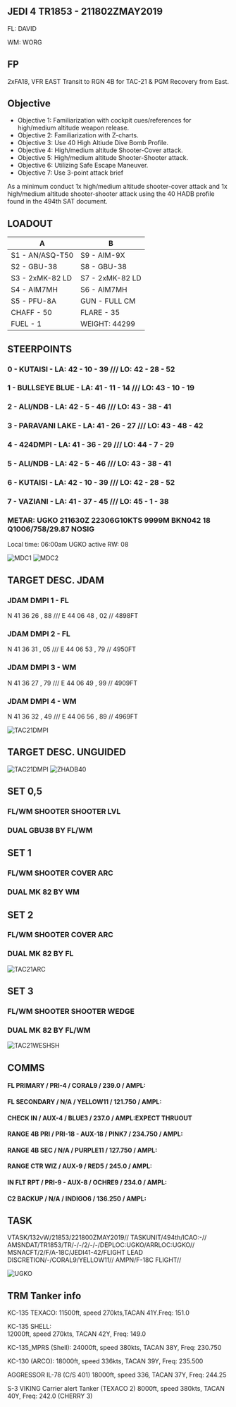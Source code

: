 ## JEDI 4 TR1853 - 211802ZMAY2019

FL: DAVID

WM: WORG


## FP
2xFA18, VFR EAST
Transit to RGN 4B for TAC-21 & PGM
Recovery from East. 

## Objective

* Objective 1: Familiarization with cockpit cues/references for high/medium altitude weapon release.
* Objective 2: Familiarization with Z-charts.
* Objective 3: Use 40 High Altiude Dive Bomb Profile.
* Objective 4: High/medium altitude Shooter-Cover attack.
* Objective 5: High/medium altitude Shooter-Shooter attack.
* Objective 6: Utilizing Safe Escape Maneuver.
* Objective 7: Use 3-point attack brief

As a minimum conduct 1x high/medium altitude shooter-cover attack and 1x high/medium altitude shooter-shooter attack using the 40 HADB profile found in the 494th SAT document.
	
## LOADOUT

A | B
----- | -----
S1 - AN/ASQ-T50 | S9 - AIM-9X
S2 - GBU-38 | S8 - GBU-38
S3 - 2xMK-82 LD | S7 - 2xMK-82 LD
S4 - AIM7MH | S6 - AIM7MH
S5 - PFU-8A | GUN - FULL CM
CHAFF - 50 | FLARE - 35
FUEL - 1 | WEIGHT: 44299



## STEERPOINTS

### 0 - KUTAISI - LA:  42 - 10 - 39 /// LO:  42 - 28 - 52
### 1 - BULLSEYE BLUE - LA:  41 - 11 - 14 /// LO:  43 - 10 - 19
### 2 - ALI/NDB - LA:  42 - 5 - 46 /// LO:  43 - 38 - 41
### 3 - PARAVANI LAKE - LA:  41 - 26 - 27 /// LO:  43 - 48 - 42
### 4 - 424DMPI - LA:  41 - 36 - 29 /// LO:  44 - 7 - 29
### 5 - ALI/NDB - LA:  42 - 5 - 46 /// LO:  43 - 38 - 41
### 6 - KUTAISI - LA:  42 - 10 - 39 /// LO:  42 - 28 - 52
### 7 - VAZIANI - LA:  41 - 37 - 45 /// LO:  45 - 1 - 38

### METAR: UGKO 211630Z 22306G10KTS 9999M BKN042 18 Q1006/758/29.87 NOSIG
Local time: 06:00am
UGKO active RW: 08


![MDC1](MDC10.PNG)
![MDC2](MDC20.PNG)


## TARGET DESC. JDAM

### JDAM DMPI 1 - FL
N 41 36 26 , 88 /// E 44 06 48 , 02  // 4898FT

### JDAM DMPI 2 - FL
N 41 36 31 , 05 /// E 44 06 53 , 79  // 4950FT

### JDAM DMPI 3 - WM
N 41 36 27 , 79 /// E 44 06 49 , 99   // 4909FT

### JDAM DMPI 4 - WM
N 41 36 32 , 49 /// E 44 06 56 , 89  // 4969FT

![TAC21DMPI](/TRM/T4B/T4BJDAMDMPI.png)

## TARGET DESC. UNGUIDED

![TAC21DMPI](/TAC21/TAC21DMPI.png)
![ZHADB40](/WEAPONS/ZHADB40.PNG)

## SET 0,5

### FL/WM SHOOTER SHOOTER LVL
### DUAL GBU38 BY FL/WM


## SET 1

### FL/WM SHOOTER COVER ARC
### DUAL MK 82 BY WM

## SET 2

### FL/WM SHOOTER COVER ARC
### DUAL MK 82 BY FL

![TAC21ARC](TAC21ARC.PNG)

## SET 3

### FL/WM SHOOTER SHOOTER WEDGE
### DUAL MK 82 BY FL/WM

![TAC21WESHSH](TAC21WESHSH.PNG)


## COMMS

#### FL PRIMARY / PRI-4 / CORAL9 / 239.0 / AMPL:
#### FL SECONDARY / N/A / YELLOW11 / 121.750 / AMPL:
#### CHECK IN / AUX-4 / BLUE3 / 237.0 / AMPL:EXPECT THRUOUT
#### RANGE 4B PRI / PRI-18 - AUX-18 / PINK7 / 234.750 / AMPL:
#### RANGE 4B SEC / N/A / PURPLE11 / 127.750 / AMPL:
#### RANGE CTR WIZ / AUX-9 / RED5 / 245.0 / AMPL:
#### IN FLT RPT / PRI-9 - AUX-8 / OCHRE9 / 234.0 / AMPL:
#### C2 BACKUP / N/A / INDIGO6 / 136.250 / AMPL:

	

## TASK
VTASK/132vW/21853/221800ZMAY2019//
TASKUNIT/494th/ICAO:-//
AMSNDAT/TR1853/TR/-/-/2/-/-/DEPLOC:UGKO/ARRLOC:UGKO//
MSNACFT/2/F/A-18C/JEDI41-42/FLIGHT LEAD DISCRETION/-/CORAL9/YELLOW11//
AMPN/F-18C FLIGHT//

![UGKO](v1.png)


## TRM Tanker info
KC-135 TEXACO:
11500ft, speed 270kts,TACAN 41Y.Freq: 151.0

KC-135 SHELL:\
12000ft, speed 270kts, TACAN 42Y, Freq: 149.0

KC-135_MPRS (Shell):
24000ft, speed 380kts, TACAN 38Y, Freq: 230.750

KC-130 (ARCO):
18000ft, speed 336kts, TACAN 39Y, Freq: 235.500

AGGRESSOR IL-78 (C/S 401)
18000ft, speed 336, TACAN 37Y, Freq: 244.25

S-3 VIKING Carrier alert Tanker (TEXACO 2)
8000ft, speed 380kts, TACAN 40Y, Freq: 242.0 (CHERRY 3)
